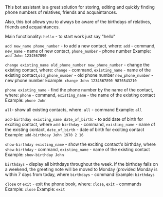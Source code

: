 <p>This bot assistant is a great solution for storing, editing and quickly finding phone numbers of relatives, friends and acquaintances.</p>
<p>Also, this bot allows you to always be aware of the birthdays of relatives, friends and acquaintances.</p>

Main functionality:
`hello` - to start work just say "hello"


`add new_name phone_number` - to add a new contact, where: `add` - command, `new_name` - name of new contact, `phone_number` - phone number
 Example: `add John 1234567890`
 

`change existing_name old_phone_number new_phone_number` - change the existing contact, where: `change` - command, `existing_name` - name of the existing contact,`old_phone_number` - old phone number `new_phone_number` - new phone number
 Example: `change John 1234567890 9876543210`
 

`phone existing_name` - find the phone number by the name of the contact, where: `phone` - command, `existing_name` - the name of the existing contact
 Example: `phone John`
 

`all`- show all existing contacts, where: `all` - command
 Example: `all`

`add-birthday existing_name date_of_birth`: - to add date of birth for exciting contact, where `add-birthday` - command, `existing_name` - name of the existing contact, `date_of_birth` - date of birth for exciting contact
 Example: `add-birthday John 1970 2 16`

 
`show-birthday existing_name` - show the exciting contact's birthday, where `show-birthday` - command, `existing_name` - name of the existing contact
Example: `show-birthday John`


`birthdays` - display all birthdays throughout the week. If the birthday falls on a weekend, the greeting note will be moved to Monday (provided Monday is within 7 days from today, where `birthdays` - command
Example: `birthdays`

`close` or `exit` - exit the phone book, where: `close`, `exit` - commands
 Example: `close`
 Example: `exit`
